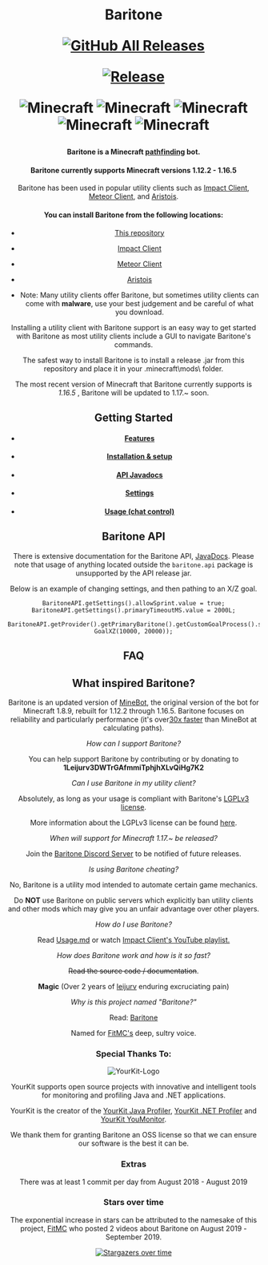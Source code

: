 
<center> <h1>Baritone

<p align="center">
  <a href="https://github.com/cabaletta/baritone/releases/"><img src="https://img.shields.io/github/downloads/cabaletta/baritone/total.svg" alt="GitHub All Releases"/></a>
</p>

<p align="center">
<a href="https://github.com/cabaletta/baritone/releases/"><img src="https://img.shields.io/github/release/cabaletta/baritone.svg" alt="Release"/></a>
</p>

<p align="center">
  <img src="https://img.shields.io/badge/MC-1.12.2-brightgreen.svg" alt="Minecraft"/>
  <img src="https://img.shields.io/badge/MC-1.13.2-brightgreen.svg" alt="Minecraft"/>
  <img src="https://img.shields.io/badge/MC-1.14.4-brightgreen.svg" alt="Minecraft"/>
  <img src="https://img.shields.io/badge/MC-1.15.2-brightgreen.svg" alt="Minecraft"/>
  <img src="https://img.shields.io/badge/MC-1.16.5-brightgreen.svg" alt="Minecraft"/>
</p>

#### Baritone is a Minecraft [pathfinding](https://en.wikipedia.org/wiki/Pathfinding) bot.

#### Baritone currently supports Minecraft versions 1.12.2 - 1.16.5

Baritone has been used in popular utility clients such as [Impact Client](https://impactclient.net/),
[Meteor Client](https://meteorclient.com/), and [Aristois](https://aristois.net/).

#### You can install Baritone from the following locations:

- [This repository](https://github.com/cabaletta/baritone/releases/)
- [Impact Client](https://impactclient.net/)
- [Meteor Client](https://meteorclient.com/)
- [Aristois](https://aristois.net/)
  
- Note: Many utility clients offer Baritone, but sometimes utility clients can come with **malware**,
use your best judgement and be careful of what you download.

Installing a utility client with Baritone support is an easy way to get started with Baritone
as most utility clients include a GUI to navigate Baritone's commands.

The safest way to install Baritone is to install a release .jar from this repository 
and place it in your .minecraft\mods\ folder.

The most recent version of Minecraft that Baritone currently supports is *1.16.5* ,
Baritone will be updated to 1.17.~ soon.

## Getting Started

- #### [Features](FEATURES.md)

- #### [Installation & setup](SETUP.md)

- #### [API Javadocs](https://baritone.leijurv.com/)

- #### [Settings](https://baritone.leijurv.com/baritone/api/Settings.html#field.detail)

- #### [Usage (chat control)](USAGE.md)

## Baritone API

There is extensive documentation for the Baritone API,
[JavaDocs](https://baritone.leijurv.com/).
Please note that usage of anything located outside the ``baritone.api`` package is unsupported by the API release jar.

Below is an example of changing settings, and then pathing to an X/Z goal.

```
BaritoneAPI.getSettings().allowSprint.value = true;
BaritoneAPI.getSettings().primaryTimeoutMS.value = 2000L;

BaritoneAPI.getProvider().getPrimaryBaritone().getCustomGoalProcess().setGoalAndPath(new GoalXZ(10000, 20000));
```

## FAQ

## What inspired Baritone?

Baritone is an updated version of [MineBot](https://github.com/leijurv/MineBot/),
the original version of the bot for Minecraft 1.8.9, rebuilt for 1.12.2
through 1.16.5. Baritone focuses on reliability and particularly performance 
(it's over[30x faster](https://github.com/cabaletta/baritone/pull/180#issuecomment-423822928) than
MineBot at calculating paths).

*How can I support Baritone?*

You can help support Baritone by contributing or by donating to **1Leijurv3DWTrGAfmmiTphjhXLvQiHg7K2**

*Can I use Baritone in my utility client?*

Absolutely, as long as your usage is compliant
with Baritone's [LGPLv3 license](https://github.com/cabaletta/baritone/blob/master/LICENSE).

More information about the LGPLv3 license can be found [here](https://www.gnu.org/licenses/lgpl-3.0.en.html).

*When will support for Minecraft 1.17.~ be released?*

Join the [Baritone Discord Server](https://discord.com/invite/s6fRBAUpmr) to be notified of future releases.

*Is using Baritone cheating?*

No, Baritone is a utility mod intended to automate certain game mechanics.

Do **NOT** use Baritone on public servers which explicitly ban utility clients and other mods which may give
you an unfair advantage over other players.

*How do I use Baritone?*

Read [Usage.md](USAGE.md) or 
watch [Impact Client's YouTube playlist.](https://www.youtube.com/playlist?list=PLnwnJ1qsS7CoQl9Si-RTluuzCo_4Oulpa)

*How does Baritone work and how is it so fast?*

~~Read the source code / documentation~~. 

**Magic** (Over 2 years of [leijurv](https://github.com/leijurv/) enduring excruciating pain)

*Why is this project named "Baritone?"*

Read: [Baritone](https://en.wikipedia.org/wiki/Baritone)

Named for [FitMC's](https://www.youtube.com/user/SonOfShoop) deep, sultry voice.

### Special Thanks To:

![YourKit-Logo](https://www.yourkit.com/images/yklogo.png)

YourKit supports open source projects with innovative and intelligent tools for monitoring and profiling Java and .NET applications.

YourKit is the creator of the [YourKit Java Profiler](https://www.yourkit.com/java/profiler/),
[YourKit .NET Profiler](https://www.yourkit.com/.net/profiler/)
and [YourKit YouMonitor](https://www.yourkit.com/youmonitor/).

We thank them for granting Baritone an OSS license so that we can ensure our software is the best it can be.

### Extras

There was at least 1 commit per day from August 2018 - August 2019

### Stars over time

The exponential increase in stars can be attributed to the namesake of this project,
[FitMC](https://www.youtube.com/user/SonOfShoop) who posted 2 videos about Baritone on August 2019 - September 2019.

[![Stargazers over time](https://starchart.cc/cabaletta/baritone.svg)](https://starchart.cc/cabaletta/baritone)
